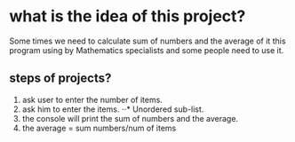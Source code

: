 # what is the idea of this project?
Some times we need to calculate sum of numbers and the average of it
this program using by Mathematics specialists and some people need to use it.
## steps of projects?
1. ask user to enter the number of items.
2. ask him to enter the items.
⋅⋅* Unordered sub-list. 
1. the console will print the sum of numbers and the average.
2. the average = sum numbers/num of items
